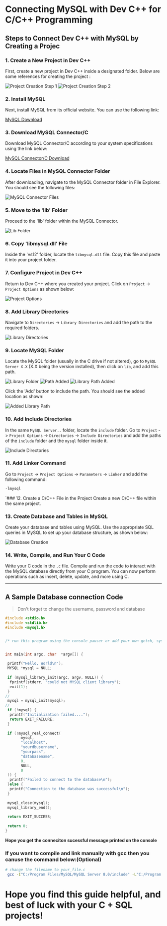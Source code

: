 # Connecting MySQL with Dev C++ for C/C++ Programming

## Steps to Connect Dev C++ with MySQL by Creating a Projec

### 1. Create a New Project in Dev C++
First, create a new project in Dev C++ inside a designated folder. Below are some references for creating the project :

![Project Creation Step 1](https://github.com/user-attachments/assets/a7b7305b-d0be-4100-8f17-3e742725159c)
![Project Creation Step 2](https://github.com/user-attachments/assets/a2a37017-c7b2-413a-a05c-95364550ba4c)

### 2. Install MySQL
Next, install MySQL from its official website. You can use the following link:

[MySQL Download](https://dev.mysql.com/downloads/workbench/)

### 3. Download MySQL Connector/C
Download MySQL Connector/C according to your system specifications using the link below:

[MySQL Connector/C Download](https://downloads.mysql.com/archives/c-c/)

### 4. Locate Files in MySQL Connector Folder
After downloading, navigate to the MySQL Connector folder in File Explorer. You should see the following files:

![MySQL Connector Files](https://github.com/user-attachments/assets/bcdc1761-eed3-40ad-80b8-05dc54f23d28)

### 5. Move to the 'lib' Folder
Proceed to the 'lib' folder within the MySQL Connector.

![Lib Folder](https://github.com/user-attachments/assets/3fa89353-1e91-46ae-9e2c-3f6d885ea91d)

### 6. Copy 'libmysql.dll' File
Inside the 'vs12' folder, locate the `libmysql.dll` file. Copy this file and paste it into your project folder.

### 7. Configure Project in Dev C++
Return to Dev C++ where you created your project. Click on `Project` -> `Project Options` as shown below:

![Project Options](https://github.com/user-attachments/assets/dfdcb47b-8f12-4f07-92ba-27325ae92d98)

### 8. Add Library Directories
Navigate to `Directories` -> `Library Directories` and add the path to the required folders.

![Library Directories](https://github.com/user-attachments/assets/f16711eb-021f-48f0-9f18-a0eb96130641)

### 9. Locate MySQL Folder
Locate the MySQL folder (usually in the C drive if not altered), go to `MySQL Server X.X` (X.X being the version installed), then click on `lib`, and add this path.

![Library Folder](https://github.com/user-attachments/assets/5c02c875-5264-4bf6-a51b-78f321c37ab8)
![Path Added](https://github.com/user-attachments/assets/5d491032-9d79-42f6-ac56-c2bd79eda9dd)
![Library Path Added](https://github.com/user-attachments/assets/9154fd3a-31da-486e-88d4-0eedc3836f98)

Click the 'Add' button to include the path. You should see the added location as shown:

![Added Library Path](https://github.com/user-attachments/assets/8d6f1210-75d1-456e-9258-ae1e1a287246)

### 10. Add Include Directories
In the same `MySQL Server..` folder, locate the `include` folder. Go to `Project` -> `Project Options` -> `Directories` -> `Include Directories` and add the paths of the `include` folder and the `mysql` folder inside it.

![Include Directories](https://github.com/user-attachments/assets/ec531593-d1b7-4588-b18c-d166de2288f9)

### 11. Add Linker Command
Go to `Project` -> `Project Options` -> `Parameters` -> `Linker` and add the following command: 

```bash
-lmysql
```
`### 12. Create a C/C++ File in the Project
Create a new C/C++ file within the same project.

### 13. Create Database and Tables in MySQL
Create your database and tables using MySQL. Use the appropriate SQL queries in MySQL to set up your database structure, as shown below:

![Database Creation](https://github.com/user-attachments/assets/6e7427fb-923c-4533-90e9-8923b56684b4)

### 14. Write, Compile, and Run Your C Code
Write your C code in the `.c` file. Compile and run the code to interact with the MySQL database directly from your C program. You can now perform operations such as insert, delete, update, and more using C.

---

## A Sample Database connection Code
>Don't forget to change the username, password and database

```C
#include <stdio.h>
#include <stdlib.h>
#include <mysql.h>


/* run this program using the console pauser or add your own getch, system("pause") or input loop */


int main(int argc, char  *argv[]) {
 
 printf("Hello, World\n");
 MYSQL *mysql = NULL;
 
 if (mysql_library_init(argc, argv, NULL)) {
  fprintf(stderr, "could not MYSQL client library");
  exit(1);
 }
// 
 mysql = mysql_init(mysql);
// 
 if (!mysql) {
  printf("Initialization failed....");
  return EXIT_FAILURE;
 }
 
 if (!mysql_real_connect(
       mysql,
       "localhost",
       "yourdbusername",
       "yourpass",
       "databasename",
       0,
       NULL,
       0
 )) {
  printf("Failed to connect to the database\n");
 }else {
  printf("Connection to the database was successful\n");
 }
  
 mysql_close(mysql);
 mysql_library_end();
 
 return EXIT_SUCCESS;
 
 return 0;
}

```

**Hope you get the conneciton sucessful message printed on the console**


### If you want to compile and link manually with gcc then you canuse the command below:(Optional)
```bash
# change the filename to your_file.c
 gcc -I"C:/Program Files/MySQL/MySQL Server 8.0/include" -L"C:/Program Files/MySQL/MySQL Server 8.0/lib" -o out.exe main.c -lmysql
```

# **Hope you find this guide helpful, and best of luck with your C + SQL projects!**


